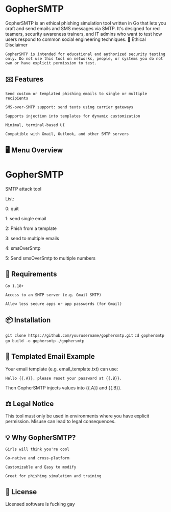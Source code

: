 # GopherSMTP

GopherSMTP is an ethical phishing simulation tool written in Go that lets you craft and send emails and SMS messages via SMTP. It's designed for red teamers, security awareness trainers, and IT admins who want to test how users respond to common social engineering techniques.
🚨 Ethical Disclaimer

    GopherSMTP is intended for educational and authorized security testing only. Do not use this tool on networks, people, or systems you do not own or have explicit permission to test.

## ✉️ Features

    Send custom or templated phishing emails to single or multiple recipients

    SMS-over-SMTP support: send texts using carrier gateways

    Supports injection into templates for dynamic customization

    Minimal, terminal-based UI

    Compatible with Gmail, Outlook, and other SMTP servers

## 🖥️ Menu Overview

# GopherSMTP

SMTP attack tool

List:

0: quit

1: send single email

2: Phish from a template

3: send to multiple emails 

4: smsOverSmtp

5: Send smsOverSmtp to multiple numbers

## 🔐 Requirements

    Go 1.18+

    Access to an SMTP server (e.g. Gmail SMTP)

    Allow less secure apps or app passwords (for Gmail)

## 📦 Installation

```git clone https://github.com/yourusername/gophersmtp.git```
```cd gophersmtp```
```go build -o gophersmtp```
```./gophersmtp```

## 📧 Templated Email Example

Your email template (e.g. email_template.txt) can use:

```Hello {{.A}}, please reset your password at {{.B}}.```

Then GopherSMTP injects values into {{.A}} and {{.B}}.

## ⚖️ Legal Notice

This tool must only be used in environments where you have explicit permission. Misuse can lead to legal consequences.

## 💡 Why GopherSMTP?

    Girls will think you're cool

    Go-native and cross-platform

    Customizable and Easy to modify

    Great for phishing simulation and training

## 📃 License

Licensed software is fucking gay
